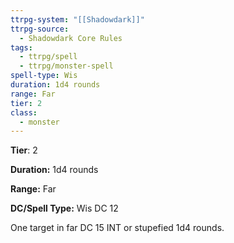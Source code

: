 ```yaml
---
ttrpg-system: "[[Shadowdark]]"
ttrpg-source:
  - Shadowdark Core Rules
tags:
  - ttrpg/spell
  - ttrpg/monster-spell
spell-type: Wis
duration: 1d4 rounds
range: Far
tier: 2
class:
  - monster
---
```

**Tier**: 2

**Duration:** 1d4 rounds

**Range:** Far

**DC/Spell Type:** Wis DC 12

One target in far DC 15 INT or stupefied 1d4 rounds.
